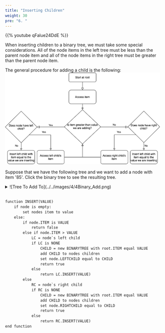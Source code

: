 ```yaml
---
title: "Inserting Children"
weight: 30
pre: "6. "
---
```

{{% youtube qFalue24DdE %}}


When inserting children to a binary tree, we must take some special considerations. All of the node items in the left tree must be less than the parent node item and all of the node items in the right tree must be greater than the parent node item.

The general procedure for adding a child is the following: 
![Binary Tree Flowchart](../../images/4/4Binary_AddFlowChart.png)


Suppose that we have the following tree and we want to add a node with item '85'. Click the binary tree to see the resulting tree.

<details><summary markdown="span">![Tree To Add To](../../images/4/4Binary_Add.png)</summary> ![Tree Adding](../../images/4/4Binary_AddChild.gif) </details>


``` tex

function INSERT(VALUE)
    if node is empty:
        set nodes item to value
    else:
        if node.ITEM is VALUE
            return false
        else if node.ITEM > VALUE 
            LC = node`s left child
            if LC is NONE
                CHILD = new BINARYTREE with root.ITEM equal VALUE
                add CHILD to nodes children
                set node.LEFTCHILD equal to CHILD
                return true
            else
                return LC.INSERT(VALUE)
        else
            RC = node`s right child
            if RC is NONE
                CHILD = new BINARYTREE with root.ITEM equal VALUE
                add CHILD to nodes children
                set node.RIGHTCHILD equal to CHILD
                return true
            else
                return RC.INSERT(VALUE)
end function

```
